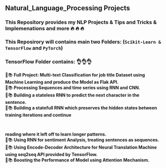 ## Natural_Language_Processing Projects
### This Repository provides my NLP Projects & Tips and Tricks & Implemenations and more  :fire: :fire: :fire:

### This Reposirory will contains main two Folders: (`Scikit-Learn & TensorFlow` and `PyTorch`)

### TensorFlow Folder contains: 👌👌👌
:pencil::books: __Full Project: Multi-text Classification for job title Dataset using Machine Learning and produce the Model as Flak API.__  <br />
:pencil::books: __Processing Sequences and time series using RNN and CNN.__ <br />
:pencil::books: __Building a stateless RNN to predict the next character in the sentence.__  <br />
:pencil::books: __Building a statefull RNN which preserves the hidden states between training iterations and continue  <p>&nbsp;</p>  reading where it left off to learn longer patterns.__ <br />
:pencil::books: __Using RNN for sentiment Analysis, treating sentences as sequences.__ <br />
:pencil::books: __Using Encode-Decoder Architecture for Neural Translation Machine using seq2seq API provided by TensorFlow.__ <br />
:pencil::books: __Boosting the Performance of Model using Attention Mechanism.__ <br />

